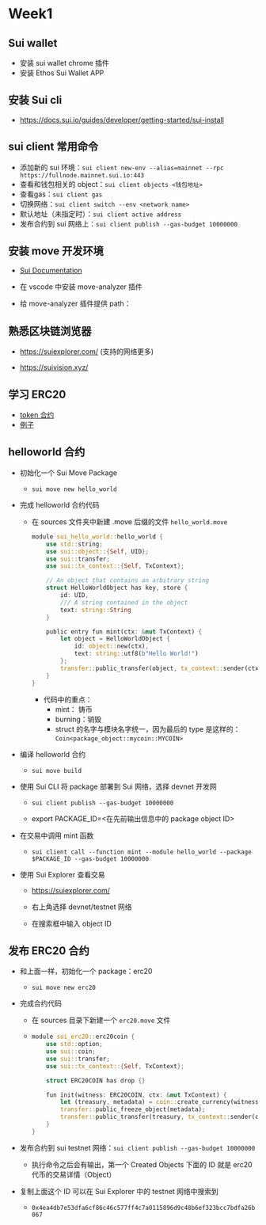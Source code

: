 # Week1

## Sui wallet

*   安装 sui wallet chrome 插件
*   安装 Ethos Sui Wallet APP

## 安装 Sui cli

- https://docs.sui.io/guides/developer/getting-started/sui-install

## sui client 常用命令

- 添加新的 sui 环境：`sui client new-env --alias=mainnet --rpc https://fullnode.mainnet.sui.io:443`  
- 查看和钱包相关的 object：`sui client objects <钱包地址>`
- 查看gas：`sui client gas`
- 切换网络：`sui client switch --env <network name>`
- 默认地址（未指定时）：`sui client active address`
- 发布合约到 sui 网络上：`sui client publish --gas-budget 10000000`

## 安装 move 开发环境

*   [Sui Documentation](https://docs.sui.io/guides/developer/getting-started/sui-install#prerequisites)

*   在 vscode 中安装 move-analyzer 插件

*   给 move-analyzer 插件提供 path：

## 熟悉区块链浏览器

*   <https://suiexplorer.com/>  (支持的网络更多)

*   <https://suivision.xyz/>

## 学习 ERC20

*   [token 合约](https://sui-book.com/framework/02.coin.html)
*   [例子](https://examples.sui-book.com/samples/coin.html)

## helloworld 合约

*   初始化一个 Sui Move Package

    *   `sui move new hello_world`

*   完成 helloworld 合约代码

    * 在 sources 文件夹中新建 .move 后缀的文件 `hello_world.move`
    
      ```rust
      module sui_hello_world::hello_world {
          use std::string;
          use sui::object::{Self, UID};
          use sui::transfer;
          use sui::tx_context::{Self, TxContext};
      
          // An object that contains an arbitrary string
          struct HelloWorldObject has key, store {
              id: UID,
              /// A string contained in the object
              text: string::String
          }
      
          public entry fun mint(ctx: &mut TxContext) {
              let object = HelloWorldObject {
                  id: object::new(ctx),
                  text: string::utf8(b"Hello World!")
              };
              transfer::public_transfer(object, tx_context::sender(ctx));
          }
      }
      ```
    
      - 代码中的重点：
        - mint： 铸币
        - burning：销毁
        - struct 的名字与模块名字统一，因为最后的 type 是这样的：`Coin<package_object::mycoin::MYCOIN>`

*   编译 helloworld 合约

    *   `sui move build`

*   使用 Sui CLI 将 package 部署到 Sui 网络，选择 devnet 开发网

    *   `sui client publish --gas-budget 10000000`

    *   export PACKAGE\_ID=<在先前输出信息中的 package object ID>

*   在交易中调用 mint 函数

    *   `sui client call --function mint --module hello_world --package $PACKAGE_ID --gas-budget 10000000`

*   使用 Sui Explorer 查看交易

    *   <https://suiexplorer.com/>

    *   右上角选择 devnet/testnet 网络

    *   在搜索框中输入 object ID

## 发布 ERC20 合约

- 和上面一样，初始化一个 package：erc20

  - `sui move new erc20`

- 完成合约代码

  - 在 sources 目录下新建一个 `erc20.move` 文件

  - ```rust
    module sui_erc20::erc20coin {
        use std::option;
        use sui::coin;
        use sui::transfer;
        use sui::tx_context::{Self, TxContext};
    
        struct ERC20COIN has drop {}
    
        fun init(witness: ERC20COIN, ctx: &mut TxContext) {
            let (treasury, metadata) = coin::create_currency(witness, 6, b"ERC20COIN", b"", b"", option::none(), ctx);
            transfer::public_freeze_object(metadata);
            transfer::public_transfer(treasury, tx_context::sender(ctx));
        }
    }
    ```

- 发布合约到 sui testnet 网络：`sui client publish --gas-budget 10000000`
  - 执行命令之后会有输出，第一个 Created Objects 下面的 ID 就是 erc20 代币的交易详情（Object）
- 复制上面这个 ID 可以在 Sui Explorer 中的 testnet 网络中搜索到
  - `0x4ea4db7e53dfa6cf86c46c577ff4c7a0115896d9c48b6ef323bcc7bdfa26b067`

